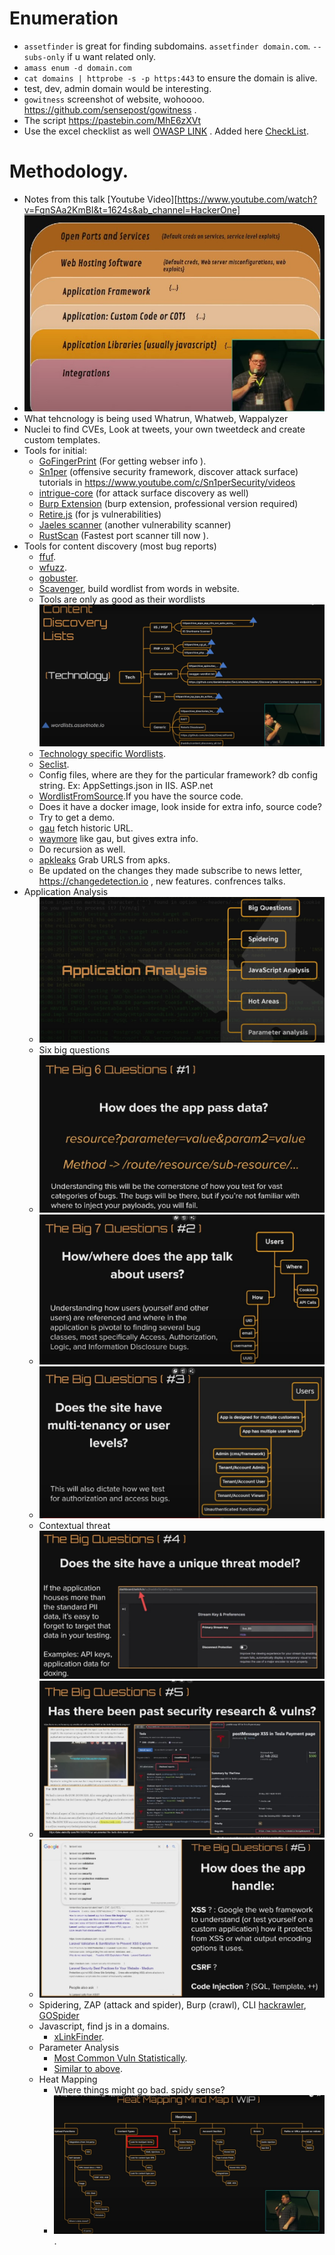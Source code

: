 # Enumeration
 - `assetfinder` is great for finding subdomains. `assetfinder domain.com`. `--subs-only` if u want related only.
 - `amass enum -d domain.com`
 - `cat domains | httprobe -s -p https:443` to ensure the domain is alive.
 - test, dev, admin domain would be interesting.
 - `gowitness` screenshot of website, wohoooo. https://github.com/sensepost/gowitness .
 - The script https://pastebin.com/MhE6zXVt
 - Use the excel checklist as well [OWASP LINK](https://github.com/tanprathan/OWASP-Testing-Checklist) . Added here [CheckList](OWASP_WSTG_Checklist.xlsx).

# Methodology.
 - Notes from this talk [Youtube Video][https://www.youtube.com/watch?v=FqnSAa2KmBI&t=1624s&ab_channel=HackerOne]
 - ![Image not found](method_1.jpg?raw=true "Methodology")
 - What tehcnology is being used Whatrun, Whatweb, Wappalyzer
 - Nuclei to find CVEs, Look at tweets, your own tweetdeck and create custom templates.
 - Tools for initial:
    - [GoFingerPrint](https://github.com/Static-Flow/gofingerprint) (For getting webser info ).
    - [Sn1per](https://github.com/1N3/Sn1per) (offensive security framework, discover attack surface) tutorials in https://www.youtube.com/c/Sn1perSecurity/videos
    - [intrigue-core](https://github.com/intrigueio/intrigue-core) (for attack surface discovery as well)
    - [Burp Extension](https://github.com/vulnersCom/burp-vulners-scanner) (burp extension, professional version required)
    - [Retire.js](https://github.com/retirejs/retire.js/) (for js vulnerabilities)
    - [Jaeles scanner](https://jaeles-project.github.io/installation/) (another vulnerability scanner)
    - [RustScan](https://github.com/RustScan/RustScan) (Fastest port scanner till now ).
 - Tools for content discovery (most bug reports)
    - [ffuf](https://github.com/RustScan/RustScan).
    - [wfuzz](https://github.com/xmendez/wfuzz).
    - [gobuster](https://github.com/OJ/gobuster).
    - [Scavenger](https://github.com/0xDexter0us/Scavenger), build wordlist from words in website.
    - Tools are only as good as their wordlists ![Image not found](image_2023-06-10_103436081.png)
    - [Technology specific Wordlists](https://wordlists.assetnote.io).
    - [Seclist](https://github.com/danielmiessler/SecLists).
    - Config files, where are they for the particular framework? db config string. Ex: AppSettings.json in IIS. ASP.net
    - [WordlistFromSource](https://github.com/danielmiessler/Source2URL/blob/master/Source2URL).If you have the source code.
    - Does it have a docker image, look inside for extra info, source code?
    - Try to get a demo.
    - [gau](https://github.com/lc/gau) fetch historic URL.
    - [waymore](https://github.com/xnl-h4ck3r/waymore) like gau, but gives extra info.
    - Do recursion as well.
    - [apkleaks](https://github.com/dwisiswant0/apkleaks) Grab URLS from apks.
    - Be updated on the changes they made subscribe to news letter, https://changedetection.io , new features. confrences talks.
 - Application Analysis
    - ![Image not found](method_3.jpg)
    - Six big questions
    - ![Image not found](method_4.jpg) 
    - ![Image not found](method_5.jpg)
    - ![Image not found](method_6.jpg) 
    - Contextual threat ![Image not found](method_7.jpg)
    - ![Images not found](method_8.jpg)
    - ![Images not found](method_9.jpg)
    - Spidering, ZAP (attack and spider), Burp (crawl), CLI [hackrawler](https://github.com/hakluke/hakrawler), [GOSpider](https://github.com/jaeles-project/gospider)
    - Javascript, find js in a domains.
       - [xLinkFinder](https://github.com/xnl-h4ck3r/xnLinkFinder).
    - Parameter Analysis
       - [Most Common Vuln Statistically](https://github.com/bugcrowd/HUNT/blob/master/Burp/conf/issues.json).
       - [Similar to above](https://github.com/1ndianl33t/Gf-Patterns).
    - Heat Mapping
       - Where things might go bad. spidy sense?
       - ![Image Not Found](method_10.jpg).
